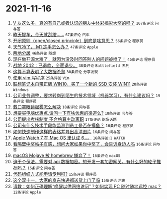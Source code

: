 # 2021-11-16

1. [V 友这么多，真的有自己或者认识的朋友中体彩福彩大奖的吗？](https://www.v2ex.com/t/815685) `107条评论` `问与答`
1. [昨天提车，今天就刮蹭……](https://www.v2ex.com/t/815717) `67条评论` `汽车`
1. [开闭原则（open/closed principle）到底是啥意思？](https://www.v2ex.com/t/815704) `56条评论` `程序员`
1. [天气冷了， M1 冻手怎么办？](https://www.v2ex.com/t/815733) `47条评论` `Apple`
1. [两地分居](https://www.v2ex.com/t/815677) `46条评论` `随想`
1. [现在做开源太难了，就因为没及时回答别人的问题被喷了！](https://www.v2ex.com/t/815817) `45条评论` `程序员`
1. [战地 2042：已退款，全面退步。](https://www.v2ex.com/t/815695) `38条评论` `Battlefield 系列`
1. [这算不算表明了大数据杀熟](https://www.v2ex.com/t/815701) `30条评论` `分享发现`
1. [使用 vim 写程序](https://www.v2ex.com/t/815810) `25条评论` `Vim`
1. [联想笔记本自带正版 WIN10，买了一个新的 SSD 安装 WIN11](https://www.v2ex.com/t/815720) `20条评论` `Windows`
1. [公司业务调整，要求转岗到陌生的技术领域（机器学习），有什么建议吗？](https://www.v2ex.com/t/815802) `19条评论` `程序员`
1. [戴口罩眼镜起雾怎么解决](https://www.v2ex.com/t/815792) `18条评论` `问与答`
1. [想要买电脑优惠点.请问一下有啥优惠的渠道么?](https://www.v2ex.com/t/815670) `18条评论` `问与答`
1. [公司提出考核制度 不合格算主动离职](https://www.v2ex.com/t/815766) `17条评论` `职场话题`
1. [公司有什么技术手段能监测到员工是否在摸鱼？](https://www.v2ex.com/t/815845) `16条评论` `程序员`
1. [如何快速制作这样的表格并导出高清图片](https://www.v2ex.com/t/815828) `16条评论` `问与答`
1. [Apple Watch 7 在 Mac OS 里认成 6.。。](https://www.v2ex.com/t/815804) `16条评论` ` WATCH`
1. [看隔壁中奖帖子有感，想问大家如果你中奖了，会告诉身边人吗](https://www.v2ex.com/t/815769) `16条评论` `问与答`
1. [macOS Mojave 被 homebrew 嫌弃了！](https://www.v2ex.com/t/815746) `16条评论` `macOS`
1. [迫于个保法，需要对 api 数据加密。想开发一套加密网关，有什么好的轮子推荐吗？](https://www.v2ex.com/t/815662) `16条评论` `问与答`
1. [代码组织方式能申请专利吗?](https://www.v2ex.com/t/815815) `15条评论` `程序员`
1. [这个双十一，大家的京东快递都送货上门了吗](https://www.v2ex.com/t/815800) `15条评论` `京东`
1. [请教：如何正确理解“唤醒以供网络访问”？如何实现 PC 随时随地远控 mac？](https://www.v2ex.com/t/815783) `12条评论` `Apple`
